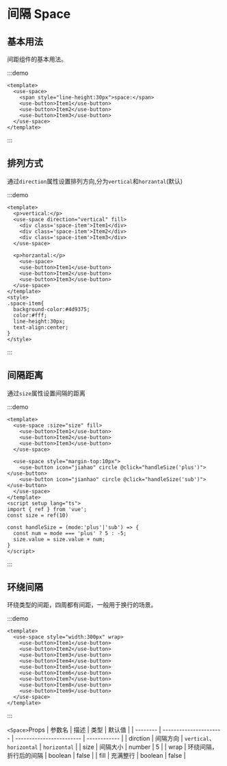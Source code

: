 # 间隔 Space

<h2>基本用法</h2>

间距组件的基本用法。

:::demo 

```vue
<template>
  <use-space>
    <span style="line-height:30px">space:</span>
    <use-button>Item1</use-button>
    <use-button>Item2</use-button>
    <use-button>Item3</use-button>
  </use-space>
</template>
```
:::

<h2>排列方式</h2>

通过`direction`属性设置排列方向,分为`vertical`和`horzantal`(默认)

:::demo 

```vue
<template>
  <p>vertical:</p>
  <use-space direction="vertical" fill>
    <div class='space-item'>Item1</div>
    <div class='space-item'>Item2</div>
    <div class='space-item'>Item3</div>
  </use-space>

  <p>horzantal:</p>
    <use-space>
    <use-button>Item1</use-button>
    <use-button>Item2</use-button>
    <use-button>Item3</use-button>
  </use-space>
</template>
<style>
.space-item{
  background-color:#4d9375;
  color:#fff;
  line-height:30px;
  text-align:center;
}
</style>
```

:::

<h2>间隔距离</h2>

通过`size`属性设置间隔的距离

:::demo 

```vue
<template>
  <use-space :size="size" fill>
    <use-button>Item1</use-button>
    <use-button>Item2</use-button>
    <use-button>Item3</use-button>
  </use-space>

  <use-space style="margin-top:10px">
    <use-button icon="jiahao" circle @click="handleSize('plus')"></use-button>
    <use-button icon="jianhao" circle @click="handleSize('sub')"></use-button>
  </use-space>
</template>
<script setup lang="ts">
import { ref } from 'vue';
const size = ref(10)

const handleSize = (mode:'plus'|'sub') => {
  const num = mode === 'plus' ? 5 : -5;
  size.value = size.value + num;
}
</script>
```
:::

<h2>环绕间隔</h2>

环绕类型的间距，四周都有间距，一般用于换行的场景。

:::demo 

```vue
<template>
  <use-space style="width:300px" wrap>
    <use-button>Item1</use-button>
    <use-button>Item2</use-button>
    <use-button>Item3</use-button>
    <use-button>Item4</use-button>
    <use-button>Item5</use-button>
    <use-button>Item6</use-button>
    <use-button>Item7</use-button>
    <use-button>Item8</use-button>
    <use-button>Item9</use-button>
  </use-space>
</template>
```
:::


`<Space>`Props
| 参数名 | 描述                 | 类型                   | 默认值    |
| -------- | ---------------------- | ------------------------ | ------------ |
| dirction | 间隔方向           | `vertical`、`horizontal` | `horizontal` |
| size     | 间隔大小           | number                   | 5            |
| wrap     | 环绕间隔，折行后的间隔 | boolean                  | false        |
| fill     | 充满整行           | boolean                  | false        |
